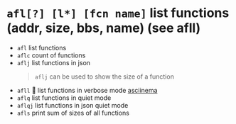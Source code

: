 <!-- TITLE: afl -->

#  `afl[?] [l*] [fcn name]`   list functions (addr, size, bbs, name) (see afll)

- `afl`   list functions
- `aflc`   count of functions
- `aflj`   list functions in json
	> `aflj` can be used to show the size of a function
- `afll` 🚀 list functions in verbose mode [asciinema](https://asciinema.org/a/N2QjD5o8X2d1t024LTr9w4wU7)
- `aflq`   list functions in quiet mode
- `aflqj`   list functions in json quiet mode
- `afls`   print sum of sizes of all functions

<p hidden>afl aflc aflj afll aflq aflqj afls</p>